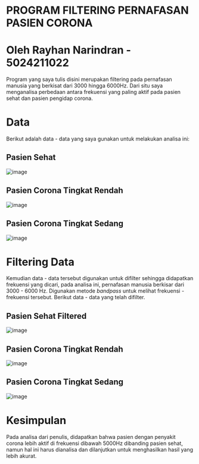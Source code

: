 # PROGRAM FILTERING PERNAFASAN PASIEN CORONA
# Oleh Rayhan Narindran - 5024211022

Program yang saya tulis disini merupakan filtering pada pernafasan manusia yang berkisat dari 3000 hingga 6000Hz. Dari situ saya menganalisa perbedaan antara frekuensi yang paling aktif pada pasien sehat dan pasien pengidap corona.


# Data
Berikut adalah data - data yang saya gunakan untuk melakukan analisa ini:

## Pasien Sehat
![image](https://github.com/rayhannarindran/psd_filtering/assets/88973632/7d763e24-69ce-4432-828d-6d6af0f80ba8)

## Pasien Corona Tingkat Rendah
![image](https://github.com/rayhannarindran/psd_filtering/assets/88973632/d12f1810-599c-4eb2-ba04-e9c466c8e823)

## Pasien Corona Tingkat Sedang
![image](https://github.com/rayhannarindran/psd_filtering/assets/88973632/5eee5879-3f38-4d9a-9f8d-454a43e24736)

# Filtering Data
Kemudian data - data tersebut digunakan untuk difilter sehingga didapatkan frekuensi yang dicari, pada analisa ini, pernafasan manusia berkisar dari 3000 - 6000 Hz. Digunakan metode *bandpass* untuk melihat frekuensi - frekuensi tersebut. Berikut data - data yang telah difilter.

## Pasien Sehat Filtered
![image](https://github.com/rayhannarindran/psd_filtering/assets/88973632/c532c7cc-a6d3-4352-9c54-2ffdcb7762c8)

## Pasien Corona Tingkat Rendah
![image](https://github.com/rayhannarindran/psd_filtering/assets/88973632/ecb47143-78d6-4cb4-ae31-7e07843bf654)

## Pasien Corona Tingkat Sedang
![image](https://github.com/rayhannarindran/psd_filtering/assets/88973632/d4b45ebc-1666-4ad4-866f-393853fee635)

# Kesimpulan
Pada analisa dari penulis, didapatkan bahwa pasien dengan penyakit corona lebih aktif di frekuensi dibawah 5000Hz dibanding pasien sehat, namun hal ini harus dianalisa dan dilanjutkan untuk menghasilkan hasil yang lebih akurat.

